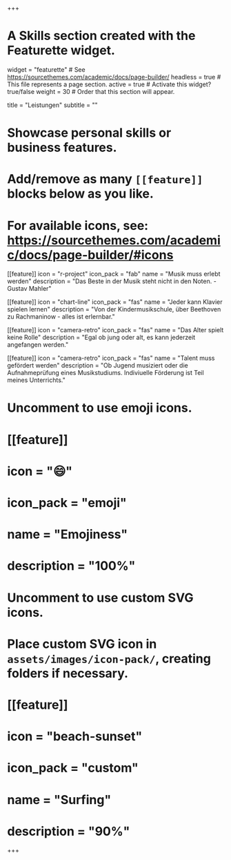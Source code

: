 +++
# A Skills section created with the Featurette widget.
widget = "featurette"  # See https://sourcethemes.com/academic/docs/page-builder/
headless = true  # This file represents a page section.
active = true  # Activate this widget? true/false
weight = 30  # Order that this section will appear.

title = "Leistungen"
subtitle = ""

# Showcase personal skills or business features.
# 
# Add/remove as many `[[feature]]` blocks below as you like.
# 
# For available icons, see: https://sourcethemes.com/academic/docs/page-builder/#icons

[[feature]]
  icon = "r-project"
  icon_pack = "fab"
  name = "Musik muss erlebt werden"
  description = "Das Beste in der Musik steht nicht in den Noten. - Gustav Mahler"
  
[[feature]]
  icon = "chart-line"
  icon_pack = "fas"
  name = "Jeder kann Klavier spielen lernen"
  description = "Von der Kindermusikschule, über Beethoven zu Rachmaninow - alles ist erlernbar."  
  
[[feature]]
  icon = "camera-retro"
  icon_pack = "fas"
  name = "Das Alter spielt keine Rolle"
  description = "Egal ob jung oder alt, es kann jederzeit angefangen werden."

[[feature]]
  icon = "camera-retro"
  icon_pack = "fas"
  name = "Talent muss gefördert werden"
  description = "Ob Jugend musiziert oder die Aufnahmeprüfung eines Musikstudiums. Indiviuelle Förderung ist Teil meines Unterrichts."

# Uncomment to use emoji icons.
# [[feature]]
#  icon = ":smile:"
#  icon_pack = "emoji"
#  name = "Emojiness"
#  description = "100%"  

# Uncomment to use custom SVG icons.
# Place custom SVG icon in `assets/images/icon-pack/`, creating folders if necessary.
# [[feature]]
#  icon = "beach-sunset"
#  icon_pack = "custom"
#  name = "Surfing"
#  description = "90%"

+++
